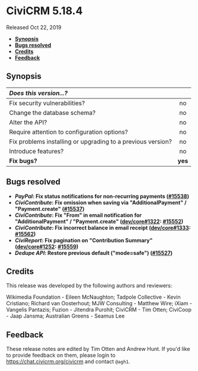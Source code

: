 # CiviCRM 5.18.4

Released Oct 22, 2019

- **[Synopsis](#synopsis)**
- **[Bugs resolved](#bugs)**
- **[Credits](#credits)**
- **[Feedback](#feedback)**

## <a name="synopsis"></a>Synopsis

| *Does this version...?*                                         |         |
|:--------------------------------------------------------------- |:-------:|
| Fix security vulnerabilities?                                   |   no    |
| Change the database schema?                                     |   no    |
| Alter the API?                                                  |   no    |
| Require attention to configuration options?                     |   no    |
| Fix problems installing or upgrading to a previous version?     |   no    |
| Introduce features?                                             |   no    |
| **Fix bugs?**                                                   | **yes** |

## <a name="bugs"></a>Bugs resolved

* **_PayPal_: Fix status notifications for non-recurring payments ([#15538](https://github.com/civicrm/civicrm-core/pull/15538))**
* **_CiviContribute_: Fix omission when saving via "AdditionalPayment" / "Payment.create" ([#15537](https://github.com/civicrm/civicrm-core/pull/15537))**
* **_CiviContribute_: Fix "From" in email notification for "AdditionalPayment" / "Payment.create" ([dev/core#1322](https://lab.civicrm.org/dev/core/issues/1322): [#15552](https://github.com/civicrm/civicrm-core/pull/15552))**
* **_CiviContribute_: Fix incorrect balance in email receipt ([dev/core#1333](https://lab.civicrm.org/dev/core/issues/1333): [#15562](https://github.com/civicrm/civicrm-core/pull/15562))**
* **_CiviReport_: Fix pagination on "Contribution Summary" ([dev/core#1252](https://lab.civicrm.org/dev/core/issues/1252): [#15559](https://github.com/civicrm/civicrm-core/pull/15559))**
* **_Dedupe API_: Restore previous default ("mode=safe") ([#15527](https://github.com/civicrm/civicrm-core/pull/15527))**

## <a name="credits"></a>Credits

This release was developed by the following authors and reviewers:

Wikimedia Foundation - Eileen McNaughton; Tadpole Collective - Kevin
Cristiano; Richard van Oosterhout; MJW Consulting - Matthew Wire; iXiam -
Vangelis Pantazis; Fuzion - Jitendra Purohit; CiviCRM - Tim Otten; CiviCoop -
Jaap Jansma; Australian Greens - Seamus Lee

## <a name="feedback"></a>Feedback

These release notes are edited by Tim Otten and Andrew Hunt.  If you'd like to
provide feedback on them, please login to https://chat.civicrm.org/civicrm and
contact `@agh1`.



